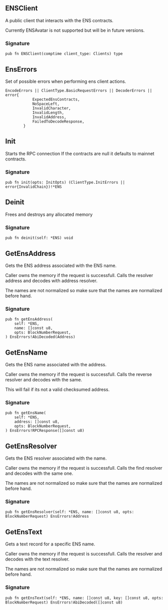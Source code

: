 ## ENSClient
A public client that interacts with the ENS contracts.

Currently ENSAvatar is not supported but will be in future versions.

### Signature

```zig
pub fn ENSClient(comptime client_type: Clients) type
```

## EnsErrors

Set of possible errors when performing ens client actions.

```zig
EncodeErrors || ClientType.BasicRequestErrors || DecoderErrors || error{
            ExpectedEnsContracts,
            NoSpaceLeft,
            InvalidCharacter,
            InvalidLength,
            InvalidAddress,
            FailedToDecodeResponse,
        }
```

## Init
Starts the RPC connection
If the contracts are null it defaults to mainnet contracts.

### Signature

```zig
pub fn init(opts: InitOpts) (ClientType.InitErrors || error{InvalidChain})!*ENS
```

## Deinit
Frees and destroys any allocated memory

### Signature

```zig
pub fn deinit(self: *ENS) void
```

## GetEnsAddress
Gets the ENS address associated with the ENS name.

Caller owns the memory if the request is successfull.
Calls the resolver address and decodes with address resolver.

The names are not normalized so make sure that the names are normalized before hand.

### Signature

```zig
pub fn getEnsAddress(
    self: *ENS,
    name: []const u8,
    opts: BlockNumberRequest,
) EnsErrors!AbiDecoded(Address)
```

## GetEnsName
Gets the ENS name associated with the address.

Caller owns the memory if the request is successfull.
Calls the reverse resolver and decodes with the same.

This will fail if its not a valid checksumed address.

### Signature

```zig
pub fn getEnsName(
    self: *ENS,
    address: []const u8,
    opts: BlockNumberRequest,
) EnsErrors!RPCResponse([]const u8)
```

## GetEnsResolver
Gets the ENS resolver associated with the name.

Caller owns the memory if the request is successfull.
Calls the find resolver and decodes with the same one.

The names are not normalized so make sure that the names are normalized before hand.

### Signature

```zig
pub fn getEnsResolver(self: *ENS, name: []const u8, opts: BlockNumberRequest) EnsErrors!Address
```

## GetEnsText
Gets a text record for a specific ENS name.

Caller owns the memory if the request is successfull.
Calls the resolver and decodes with the text resolver.

The names are not normalized so make sure that the names are normalized before hand.

### Signature

```zig
pub fn getEnsText(self: *ENS, name: []const u8, key: []const u8, opts: BlockNumberRequest) EnsErrors!AbiDecoded([]const u8)
```

